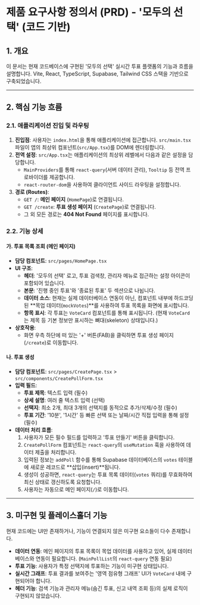 # 제품 요구사항 정의서 (PRD) - '모두의 선택' (코드 기반)

## 1. 개요

이 문서는 현재 코드베이스에 구현된 '모두의 선택' 실시간 투표 플랫폼의 기능과 흐름을 설명합니다. Vite, React, TypeScript, Supabase, Tailwind CSS 스택을 기반으로 구축되었습니다.

---

## 2. 핵심 기능 흐름

### 2.1. 애플리케이션 진입 및 라우팅

1.  **진입점**: 사용자는 `index.html`을 통해 애플리케이션에 접근합니다. `src/main.tsx` 파일이 앱의 최상위 컴포넌트(`src/App.tsx`)를 DOM에 렌더링합니다.
2.  **전역 설정**: `src/App.tsx`는 애플리케이션의 최상위 레벨에서 다음과 같은 설정을 담당합니다.
    *   `MainProviders`를 통해 `react-query`(서버 데이터 관리), `Tooltip` 등 전역 프로바이더를 제공합니다.
    *   `react-router-dom`을 사용하여 클라이언트 사이드 라우팅을 설정합니다.
3.  **경로 (Routes)**:
    *   `GET /`: **메인 페이지** (`HomePage`)로 연결됩니다.
    *   `GET /create`: **투표 생성 페이지** (`CreatePage`)로 연결됩니다.
    *   그 외 모든 경로는 **404 Not Found** 페이지를 표시합니다.

### 2.2. 기능 상세

#### 가. 투표 목록 조회 (메인 페이지)

-   **담당 컴포넌트**: `src/pages/HomePage.tsx`
-   **UI 구조**:
    -   **헤더**: '모두의 선택' 로고, 투표 검색창, 관리자 메뉴로 접근하는 설정 아이콘이 포함되어 있습니다.
    -   **본문**: '진행 중인 투표'와 '종료된 투표' 두 섹션으로 나뉩니다.
    -   **데이터 소스**: 현재는 실제 데이터베이스 연동이 아닌, 컴포넌트 내부에 하드코딩된 **목업 데이터(`mockVotes`)**를 사용하여 투표 목록을 화면에 표시합니다.
    -   **항목 표시**: 각 투표는 `VoteCard` 컴포넌트를 통해 표시됩니다. (현재 `VoteCard`는 제목 등 기본 정보만 표시하는 뼈대(skeleton) 상태입니다.)
-   **상호작용**:
    -   화면 우측 하단에 떠 있는 '+' 버튼(FAB)을 클릭하면 투표 생성 페이지(`/create`)로 이동합니다.

#### 나. 투표 생성

-   **담당 컴포넌트**: `src/pages/CreatePage.tsx` > `src/components/CreatePollForm.tsx`
-   **입력 필드**:
    -   **투표 제목**: 텍스트 입력 (필수)
    -   **상세 설명**: 여러 줄 텍스트 입력 (선택)
    -   **선택지**: 최소 2개, 최대 3개의 선택지를 동적으로 추가/삭제/수정 (필수)
    -   **투표 기간**: '10분', '1시간' 등 빠른 선택 또는 날짜/시간 직접 입력을 통해 설정 (필수)
-   **데이터 처리 흐름**:
    1.  사용자가 모든 필수 필드를 입력하고 '투표 만들기' 버튼을 클릭합니다.
    2.  `CreatePollForm` 컴포넌트는 `react-query`의 `useMutation` 훅을 사용하여 데이터 제출을 처리합니다.
    3.  입력된 정보는 `addPoll` 함수를 통해 Supabase 데이터베이스의 `votes` 테이블에 새로운 레코드로 **삽입(insert)**됩니다.
    4.  생성이 성공하면, `react-query`는 투표 목록 데이터(`votes` 쿼리)를 무효화하여 최신 상태로 갱신하도록 요청합니다.
    5.  사용자는 자동으로 메인 페이지(`/`)로 이동합니다.

---

## 3. 미구현 및 플레이스홀더 기능

현재 코드에는 UI만 존재하거나, 기능이 연결되지 않은 미구현 요소들이 다수 존재합니다.

-   **데이터 연동**: 메인 페이지의 투표 목록이 목업 데이터를 사용하고 있어, 실제 데이터베이스와 연동이 필요합니다. (`MainPollList`의 `react-query` 연동 필요)
-   **투표 기능**: 사용자가 특정 선택지에 투표하는 기능이 미구현 상태입니다.
-   **실시간 그래프**: 투표 결과를 보여주는 '영역 점유형 그래프' UI가 `VoteCard` 내에 구현되어야 합니다.
-   **헤더 기능**: 검색 기능과 관리자 메뉴(숨긴 투표, 신고 내역 조회 등)의 실제 로직이 구현되지 않았습니다.
